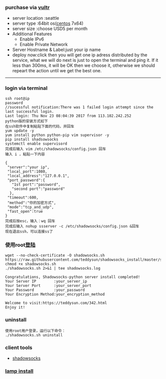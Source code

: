 ### purchase via [vultr](https://my.vultr.com/deploy/)
- server location :seattle
- server type :64bit os([centos](http://blog.csdn.net/lilong_dream/article/details/17081067) 7x64)
- server size :choose USD5 per month
- Additional Features
  <ul>
		<li>Enable IPv6</li>
		<li>Enable Private Network</li>
	</ul>
- Server Hostname & Label:just your ip name
- deploy now:click then you will get one ip adress distributed by the service, what we will do next is just to open the terminal and ping it. If it less than 300ms, it will be OK then we choose it, otherwise we should repeart the action until
we get the best one.
<hr>

### login via terminal
```
ssh root@ip
password
//sucessful notification:There was 1 failed login attempt since the last successful login.
Last login: Thu Nov 23 08:04:39 2017 from 113.102.242.252
python版的安装方式如下
在ssh软件中复制粘贴下面的代码，并回车
yum update -y
yum install python python-pip vim supervisor -y
pip install shadsowsocks
systemctl enable supervisord
完成后输入 vim /etc/shadowsocks/config.json 回车
输入 i ，粘贴一下内容

{
 "server":"your ip",
 "local_port":1080,
 "local_address":"127.0.0.1",
 "port_password":{
   "1st port":"password",
   "second port":"password"
  },
 "timeout":600,
 "method":"你的加密方式",
 "mode":"tcp_and_udp",
 "fast_open":true
}
完成后按esc，输入：wq 回车
完成后输入 nohup ssserver -c /etc/shadowsocks/config.json &回车
现在退出ssh，可以连接ss了
```

### 使用root[登陆](https://teddysun.com/342.html)
```
wget --no-check-certificate -O shadowsocks.sh https://raw.githubusercontent.com/teddysun/shadowsocks_install/master/shadowsocks.sh
chmod +x shadowsocks.sh
./shadowsocks.sh 2>&1 | tee shadowsocks.log
```
```
Congratulations, Shadowsocks-python server install completed!
Your Server IP        :your_server_ip
Your Server Port      :your_server_port
Your Password         :your_password
Your Encryption Method:your_encryption_method

Welcome to visit:https://teddysun.com/342.html
Enjoy it!
```
### uninstall
```
使用root用户登录，运行以下命令：
./shadowsocks.sh uninstall
```
### client tools
- [shadowsocks](https://github.com/shadowsocks/shadowsocks/wiki)
### [lamp install](https://teddysun.com/410.html)

